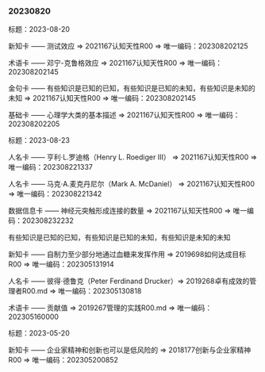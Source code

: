 ### 20230820

标题：2023-08-20

新知卡 —— 测试效应 => 2021167认知天性R00 => 唯一编码：202308202125

术语卡 —— 邓宁-克鲁格效应 => 2021167认知天性R00 => 唯一编码：202308202145

金句卡 —— 有些知识是已知的已知，有些知识是已知的未知，有些知识是未知的未知 => 2021167认知天性R00 => 唯一编码：202308202145

基础卡 —— 心理学大类的基本描述 => 2021167认知天性R00 => 唯一编码：202308202205

标题：2023-08-23

人名卡 —— 亨利·L.罗迪格（Henry L. Roediger III） => 2021167认知天性R00 => 唯一编码：202308221337

人名卡 —— 马克·A.麦克丹尼尔（Mark A. McDaniel） => 2021167认知天性R00 => 唯一编码：202308221342

数据信息卡 —— 神经元突触形成连接的数量 => 2021167认知天性R00 => 唯一编码：202308232232





有些知识是已知的已知，有些知识是已知的未知，有些知识是未知的未知

新知卡 —— 自制力至少部分地通过血糖来发挥作用 => 2019698如何达成目标R00 => 唯一编码：202305131914

人名卡 —— 彼得·德鲁克（Peter Ferdinand Drucker）=> 2019268卓有成效的管理者R00.md => 唯一编码：202305130818

术语卡 —— 贡献值 => 2019267管理的实践R00.md => 唯一编码：202305160000

标题：2023-05-20

新知卡 —— 企业家精神和创新也可以是低风险的 => 2018177创新与企业家精神R00 => 唯一编码：202305200852